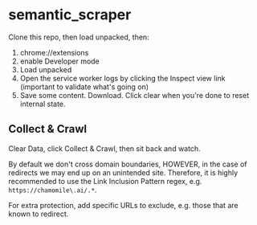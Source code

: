 # semantic_scraper

Clone this repo, then load unpacked, then:

1) chrome://extensions
2) enable Developer mode
3) Load unpacked
4) Open the service worker logs by clicking the Inspect view link (important to validate what's going on)
5) Save some content. Download. Click clear when you're done to reset internal state.

## Collect & Crawl

Clear Data, click Collect & Crawl, then sit back and watch.

By default we don't cross domain boundaries, HOWEVER, in the case of redirects we may end up on an unintended site. Therefore, it is highly recommended to use the Link Inclusion Pattern regex, e.g.
`https://chamomile\.ai/.*`.

For extra protection, add specific URLs to exclude, e.g. those that are known to redirect.
